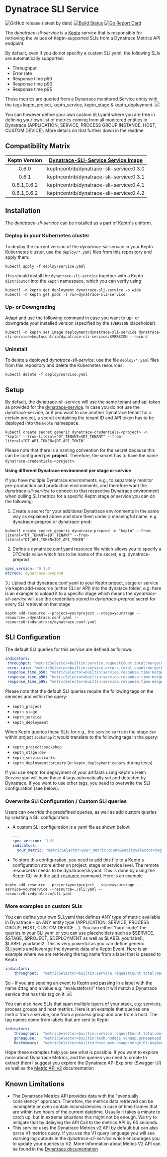 # Dynatrace SLI Service
![GitHub release (latest by date)](https://img.shields.io/github/v/release/keptn-contrib/dynatrace-sli-service)
[![Build Status](https://travis-ci.org/keptn-contrib/dynatrace-sli-service.svg?branch=master)](https://travis-ci.org/keptn-contrib/dynatrace-sli-service)
[![Go Report Card](https://goreportcard.com/badge/github.com/keptn-contrib/dynatrace-sli-service)](https://goreportcard.com/report/github.com/keptn-contrib/dynatrace-sli-service)

The *dynatrace-sli-service* is a [Keptn](https://keptn.sh) service that is responsible for retrieving the values of Keptn-supported SLIs from a Dynatrace Metrics API endpoint.

By default, even if you do not specifiy a custom SLI.yaml, the following SLIs are automatically supported:

 - Throughput
 - Error rate
 - Response time p50
 - Response time p90
 - Response time p95

 These metrics are queried from a Dynatrace monitored Service entity with the tags keptn_project, keptn_service, keptn_stage & keptn_deployment.
![](./images/defaultdynatracetags.png)

 You can however define your own custom SLI.yaml where you are free in defining your own list of metrics coming from all monitored entities in Dynatrace (APPLICATION, SERVICE, PROCESS GROUP INSTANCE, HOST, CUSTOM DEVICE). More details on that further down in the readme.


## Compatibility Matrix

| Keptn Version    | [Dynatrace-SLI-Service Service Image](https://hub.docker.com/r/keptncontrib/dynatrace-sli-service/tags) |
|:----------------:|:----------------------------------------:|
|       0.6.0      | keptncontrib/dynatrace-sli-service:0.3.0 |
|       0.6.1      | keptncontrib/dynatrace-sli-service:0.3.1 |
|   0.6.1,0.6.2    | keptncontrib/dynatrace-sli-service:0.4.1 |
|   0.6.1,0.6.2    | keptncontrib/dynatrace-sli-service:0.4.2 |

## Installation

The *dynatrace-sli-service* can be installed as a part of [Keptn's uniform](https://keptn.sh).

### Deploy in your Kubernetes cluster

To deploy the current version of the *dynatrace-sli-service* in your Keptn Kubernetes cluster, use the `deploy/*.yaml` files from this repository and apply them:

```console
kubectl apply -f deploy/service.yaml
```

This should install the `dynatrace-sli-service` together with a Keptn `distributor` into the `keptn` namespace, which you can verify using

```console
kubectl -n keptn get deployment dynatrace-sli-service -o wide
kubectl -n keptn get pods -l run=dynatrace-sli-service
```

### Up- or Downgrading

Adapt and use the following command in case you want to up- or downgrade your installed version (specified by the `$VERSION` placeholder):

```console
kubectl -n keptn set image deployment/dynatrace-sli-service dynatrace-sli-service=keptncontrib/dynatrace-sli-service:$VERSION --record
```

### Uninstall

To delete a deployed *dynatrace-sli-service*, use the file `deploy/*.yaml` files from this repository and delete the Kubernetes resources:

```console
kubectl delete -f deploy/service.yaml
```


## Setup

By default, the dynatrace-sli-service will use the same tenant and api token as provided for the [dynatrace-service](https://github.com/keptn-contrib/dynatrace-service).
In case you do not use the dynatrace-service, or if you want to use another Dynatrace tenant for a certain project, a secret containing the tenant ID and API token has to be deployed into the `keptn` namespace. 

```console
kubectl create secret generic dynatrace-credentials-<project> -n "keptn" --from-literal="DT_TENANT=$DT_TENANT" --from-literal="DT_API_TOKEN=$DT_API_TOKEN"
```

Please note that there is a naming convention for the secret because this can be configured per **project**. Therefore, the secret has to have the name `dynatrace-credentials-<project>`.

**Using different Dynatrace environment per stage or service**

If you have multiple Dynatrace environments, e.g., to separately monitor pre-production and production environments, and therefore want the *dynatrace-sli-service* to connect to that respective Dynatrace environment when pulling SLI metrics for a specific Keptn stage or service you can do the following:

1. Create a secret for your additional Dynatrace environments in the same way as explained above and store them under a meaningful name, e.g: dynatrace-preprod or dynatrace-prod:
 ```
 kubectl create secret generic dynatrace-preprod -n "keptn" --from-literal="DT_TENANT=$DT_TENANT" --from-literal="DT_API_TOKEN=$DT_API_TOKEN"
 ```

2. Define a dynatrace.conf.yaml resource file which allows you to specify a DTCreds value which has to be name of the secret, e.g: dynatrace-preprod
 ```yaml
 spec_version: '0.1.0'
 dtCreds: dynatrace-preprod
 ```

3.: Upload that dynatrace.conf.yaml to your Keptn project, stage or service via keptn add-resource (either CLI or API) into the dynatace folder, e.g: here is an example to upload it to a specific stage which means the *dynatrace-sli-service* will use the credentials stored in *dynatrace-preprod* secret for every SLI retrieval on that stage
 ```console
 keptn add-resource --project=yourproject --stage=yourstage --resource=./dynatrace.conf.yaml --resourceUri=dynatrace/dynatrace.conf.yaml
 ```


## SLI Configuration

The default SLI queries for this service are defined as follows: 

```yaml
indicators:
 throughput: "metricSelector=builtin:service.requestCount.total:merge(0):sum&entitySelector=tag(keptn_project:$PROJECT),tag(keptn_stage:$STAGE),tag(keptn_service:$SERVICE),tag(keptn_deployment:$DEPLOYMENT),type(SERVICE)"
 error_rate: "metricSelector=builtin:service.errors.total.count:merge(0):avg&entitySelector=tag(keptn_project:$PROJECT),tag(keptn_stage:$STAGE),tag(keptn_service:$SERVICE),tag(keptn_deployment:$DEPLOYMENT),type(SERVICE)"
 response_time_p50: "metricSelector=builtin:service.response.time:merge(0):percentile(50)&entitySelector=tag(keptn_project:$PROJECT),tag(keptn_stage:$STAGE),tag(keptn_service:$SERVICE),tag(keptn_deployment:$DEPLOYMENT),type(SERVICE)"
 response_time_p90: "metricSelector=builtin:service.response.time:merge(0):percentile(90)&entitySelector=tag(keptn_project:$PROJECT),tag(keptn_stage:$STAGE),tag(keptn_service:$SERVICE),tag(keptn_deployment:$DEPLOYMENT),type(SERVICE)"
 response_time_p95: "metricSelector=builtin:service.response.time:merge(0):percentile(95)&entitySelector=tag(keptn_project:$PROJECT),tag(keptn_stage:$STAGE),tag(keptn_service:$SERVICE),tag(keptn_deployment:$DEPLOYMENT),type(SERVICE)"
```

Please note that the default SLI queries require the following tags on the services and within the query:

* `keptn_project`
* `keptn_stage`
* `keptn_service`
* `keptn_deployment`

When Keptn queries these SLIs for e.g., the service `carts` in the stage `dev` within project `sockshop` it would translate to the following tags in the query:

* `keptn_project:sockshop`
* `keptn_stage:dev`
* `keptn_service:carts`
* `keptn_deployment:primary` (or `keptn_deployment:canary` during tests)

If you use Keptn for deployment of your artifacts using Keptn's Helm Service you will have these 4 tags automatically set and detected by Dynatrace.
If you want to use other tags, you need to overwrite the SLI configuration (see below).

### Overwrite SLI Configuration / Custom SLI queries

Users can override the predefined queries, as well as add custom queries by creating a SLI configuration: 

* A custom SLI configuration is a yaml file as shown below:

    ```yaml
    ---
    spec_version: '1.0'
    indicators:
      your_metric: "metricSelector=your_metric:count&entitySelector=tag(keptn_project:$PROJECT),tag(keptn_stage:$STAGE),tag(keptn_service:$SERVICE),tag(keptn_deployment:$DEPLOYMENT),type(SERVICE)"
    ```

* To store this configuration, you need to add this file to a Keptn's configuration store either on project, stage or service level. The remote resourceUri needs to be dynatrace/sli.yaml. This is done by using the Keptn CLI with the [add-resource](https://keptn.sh/docs/0.6.0/reference/cli/#keptn-add-resource) command. Here is an example

```console
keptn add-resource --project=yourproject --stage=yourstage --service=yourservice --resource=./sli.yaml --resourceUri=dynatrace/sli.yaml
```

### More examples on custom SLIs

You can define your own SLI.yaml that defines ANY type of metric available in Dynatrace - on ANY entity type (APPLICATION, SERVICE, PROCESS GROUP, HOST, CUSTOM DEVICE ...). You can either "hard-code" the queries in your SLI.yaml or you can use placeholders such as $SERVICE, $STAGE, $PROJECT, $DEPLOYMENT as well as $LABEL.yourlabel1, $LABEL.yourlabel2. This is very powerful as you can define generic SLI.yamls and leverage the dynamic data of a Keptn Event. 
Here is an example where we are retrieving the tag name from a label that is passed to Keptn

```yaml
indicators:
    throughput:  "metricSelector=builtin:service.requestCount.total:merge(0):sum&entitySelector=tag($LABEL.dttag),type(SERVICE)"
```

So - if you are sending an event to Keptn and passing in a label with the name dttag and a value e.g: "evaluateforsli" then it will match a Dynatrace service that has this tag on it:
![](./images/dynatrace_tag_evaluateforsli.png)

You can also have SLIs that span multiple layers of your stack, e.g: services, process groups and host metrics. Here is an example that queries one metric from a service, one from a process group and one from a host. The tag names come from labels that are sent to Keptn
```yaml
indicators:
    throughput:  "metricSelector=builtin:service.requestCount.total:merge(0):sum&entitySelector=tag($LABEL.dtservicetag),type(SERVICE)"
    gcheapuse:   "metricSelector=builtin:tech.nodejs.v8heap.gcHeapUsed:merge(0):sum&entitySelector=tag($LABEL.dtpgtag),type(PROCESS_GROUP_INSTANCE)"
    hostmemory:  "metricSelector=builtin:host.mem.usage:merge(0):avg&entitySelector=tag($LABEL.dthosttag),type(HOST)"
```

Hope these examples help you see what is possible. If you want to explore more about Dynatrace Metrics, and the queries you need to create to extract them I suggest you explore the Dynatrace API Explorer (Swagger UI) as well as the [Metric API v2](https://www.dynatrace.com/support/help/extend-dynatrace/dynatrace-api/environment-api/metric-v2/) documentation


## Known Limitations

* The Dynatrace Metrics API provides data with the "eventually consistency" approach. Therefore, the metrics data retrieved can be incomplete or even contain inconsistencies in case of time frames that are within two hours of the current datetime. Usually it takes a minute to catch up, but in extreme situations this might not be enough. We try to mitigate that by delaying the API Call to the metrics API by 60 seconds.
* This service uses the Dynatrace Metrics v2 API by default but can also parse V1 metrics query. If you use the V1 query language you will see warning log outputs in the *dynatrace-sli-service* which encourages you to update your queries to V2. More information about Metics V2 API can be found in the [Dynatrace documentation](https://www.dynatrace.com/support/help/extend-dynatrace/dynatrace-api/environment-api/metric-v2/)
